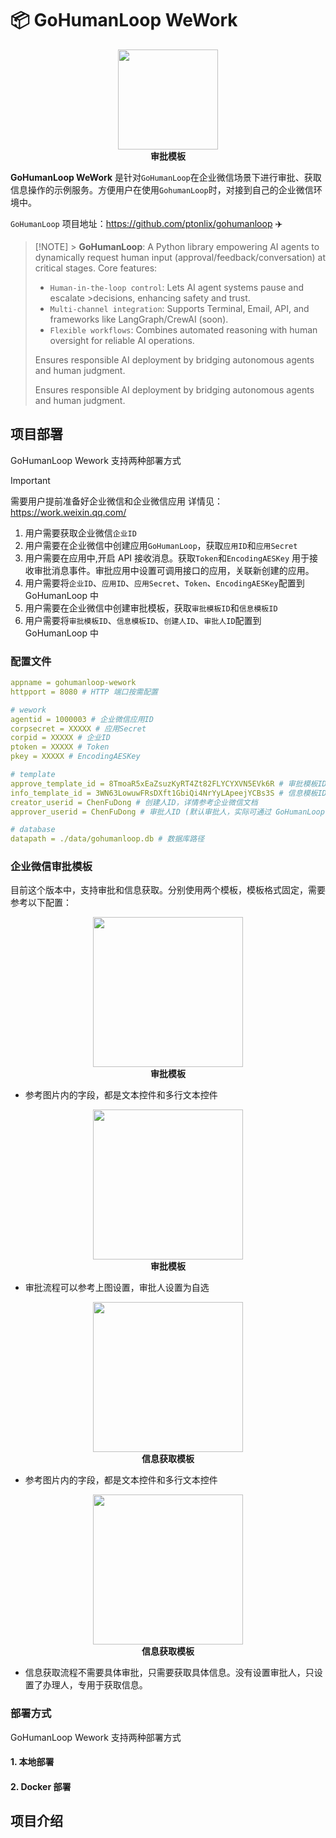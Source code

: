 # 📦 GoHumanLoop WeWork

<div align="center">
	<img height=160 src="http://cdn.oyster-iot.cloud/企业微信-copy.png"><br>
    <b face="雅黑">审批模板</b>
</div>

**GoHumanLoop WeWork** 是针对`GoHumanLoop`在企业微信场景下进行审批、获取信息操作的示例服务。方便用户在使用`GohumanLoop`时，对接到自己的企业微信环境中。

`GoHumanLoop` 项目地址：https://github.com/ptonlix/gohumanloop ✈️

> [!NOTE] > **GoHumanLoop**: A Python library empowering AI agents to dynamically request human input (approval/feedback/conversation) at critical stages. Core features:
>
> - `Human-in-the-loop control`: Lets AI agent systems pause and escalate >decisions, enhancing safety and trust.
> - `Multi-channel integration`: Supports Terminal, Email, API, and frameworks like LangGraph/CrewAI (soon).
> - `Flexible workflows`: Combines automated reasoning with human oversight for reliable AI operations.
>
> Ensures responsible AI deployment by bridging autonomous agents and human judgment.
>
> Ensures responsible AI deployment by bridging autonomous agents and human judgment.

## 项目部署

GoHumanLoop Wework 支持两种部署方式

> [!IMPORTANT]
> 需要用户提前准备好企业微信和企业微信应用
> 详情见：https://work.weixin.qq.com/
>
> 1. 用户需要获取企业微信`企业ID`
> 2. 用户需要在企业微信中创建应用`GoHumanLoop`，获取`应用ID`和`应用Secret`
> 3. 用户需要在应用中,开启 API 接收消息。获取`Token`和`EncodingAESKey` 用于接收审批消息事件。审批应用中设置可调用接口的应用，关联新创建的应用。
> 4. 用户需要将`企业ID`、`应用ID`、`应用Secret`、`Token`、`EncodingAESKey`配置到 GoHumanLoop 中
> 5. 用户需要在企业微信中创建审批模板，获取`审批模板ID`和`信息模板ID`
> 6. 用户需要将`审批模板ID`、`信息模板ID`、`创建人ID`、`审批人ID`配置到 GoHumanLoop 中

### 配置文件

```yaml
appname = gohumanloop-wework
httpport = 8080 # HTTP 端口按需配置

# wework
agentid = 1000003 # 企业微信应用ID
corpsecret = XXXXX # 应用Secret
corpid = XXXXX # 企业ID
ptoken = XXXXX # Token
pkey = XXXXX # EncodingAESKey

# template
approve_template_id = 8TmoaR5xEaZsuzKyRT4Zt82FLYCYXVN5EVk6R # 审批模板ID
info_template_id = 3WN63LowuwFRsDXft1GbiQi4NrYyLApeejYCBs3S # 信息模板ID
creator_userid = ChenFuDong # 创建人ID，详情参考企业微信文档
approver_userid = ChenFuDong # 审批人ID (默认审批人，实际可通过 GoHumanLoop Metadata数据指定)

# database
datapath = ./data/gohumanloop.db # 数据库路径
```

### 企业微信审批模板

目前这个版本中，支持审批和信息获取。分别使用两个模板，模板格式固定，需要参考以下配置：

<div align="center">
	<img height=240 src="http://cdn.oyster-iot.cloud/202506241753570.png"><br>
    <b face="雅黑">审批模板</b>
</div>

- 参考图片内的字段，都是文本控件和多行文本控件

<div align="center">
	<img height=240 src="http://cdn.oyster-iot.cloud/202506241756802.png"><br>
    <b face="雅黑">审批模板</b>
</div>

- 审批流程可以参考上图设置，审批人设置为自选

<div align="center">
	<img height=240 src="http://cdn.oyster-iot.cloud/202506241800810.png"><br>
    <b face="雅黑">信息获取模板</b>
</div>

- 参考图片内的字段，都是文本控件和多行文本控件

<div align="center">
	<img height=240 src="http://cdn.oyster-iot.cloud/202506242226055.png"><br>
    <b face="雅黑">信息获取模板</b>
</div>

- 信息获取流程不需要具体审批，只需要获取具体信息。没有设置审批人，只设置了办理人，专用于获取信息。

### 部署方式

GoHumanLoop Wework 支持两种部署方式

#### 1. 本地部署

#### 2. Docker 部署

## 项目介绍
